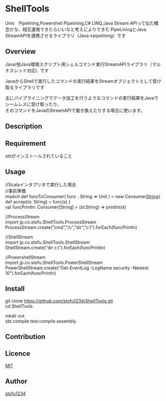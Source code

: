 ShellTools
====
Unix　Pipelining,Powershell Pipelining,C# LINQ,Java Stream APIって似た概念だな、相互運用できたらいいなと考えによりできた
PipeLiningとJava StreamAPIを連携させるライブラリ（Java→pipelining）です

## Overview
Java/他Java環境スクリプト用シェルコマンド実行StreamAPIライブラリ（マルチスレッド対応）です

JavaからShellで実行したコマンドの実行結果をStreamオブジェクトとして受け取るライブラリです

主にパイプライニングでデータ加工を行うようなコマンドの実行結果をJavaでシームレスに受け取ったり、  
そのコマンドをJavaのStreamAPIで置き換えたりする場合に使います。

## Description

## Requirement
sbtがインストールされていること

## Usage
//Scalaインタプリタで実行した場合  
//事前準備  
implicit def funcToConsumer( func : String => Unit ) = new Consumer[String](){ def accept(s: String) = func(s) }  
val funcPrintln: Consumer[String] = (st:String) => println(st)  

//ProcessStream  
import jp.co.stofu.ShellTools.ProcessStream  
ProcessStream.create("cmd","/c","dir","c:\\").forEach(funcPrintln)  

//ShellStream  
import jp.co.stofu.ShellTools.ShellStream  
ShellStream.create("dir c:\\").forEach(funcPrintln)  

//PowershellStream  
import jp.co.stofu.ShellTools.PowerShellStream  
PowerShellStream.create("Get-EventLog -LogName security -Newest 10").forEach(funcPrintln)  

## Install

git clone https://github.com/stofu1234/ShellTools.git  
cd ShellTools  

mkdir out  
sbt compile test:compile assembly  

## Contribution

## Licence

[MIT](https://github.com/tcnksm/tool/blob/master/LICENCE)

## Author

[stofu1234](https://github.com/stofu1234)
